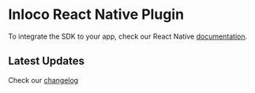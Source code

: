 Inloco React Native Plugin
===
To integrate the SDK to your app, check our React Native [documentation].

## Latest Updates

Check our [changelog]

[documentation]: https://docs.inloco.ai/docs/react-native-setup
[changelog]: https://docs.inloco.ai/docs/react-native-sdk-changelog
